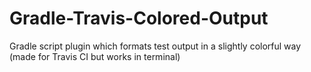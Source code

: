 # Gradle-Travis-Colored-Output
Gradle script plugin which formats test output in a slightly colorful way (made for Travis CI but works in terminal)
